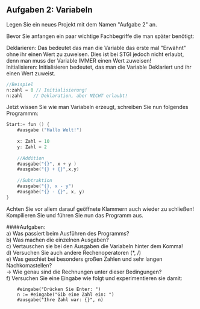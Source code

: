 ## Aufgaben 2: Variabeln

Legen Sie ein neues Projekt mit dem Namen "Aufgabe 2" an.<BR>

Bevor Sie anfangen ein paar wichtige Fachbegriffe die man später benötigt:

Deklarieren: Das bedeutet das man die Variable das erste mal "Erwähnt" ohne ihr einen Wert zu zuweisen. Dies ist bei STGI jedoch nicht erlaubt, denn man muss der Variable IMMER einen Wert zuweisen!<BR>
Initialisieren: Initialisieren bedeutet, das man die Variable Deklariert und ihr einen Wert zuweist.<BR>
````go
//Beispiel
n:zahl = 0 // Initialisierung!
n:zahl    // Deklaration, aber NICHT erlaubt!
````
Jetzt wissen Sie wie man Variabeln erzeugt, schreiben Sie nun folgendes Programmm:
````go
Start:= fun () {
    #ausgabe ("Hallo Welt!")
    
    x: Zahl = 10
    y: Zahl = 2
    
    //Addition
    #ausgabe("{}", x + y )
    #ausgabe("{} + {}",x,y)
    
    //Subtraktion
    #ausgabe("{}, x - y")
    #ausgabe("{} - {}", x, y)
}

````
Achten Sie vor allem darauf geöffnete Klammern auch wieder zu schließen! 
Kompilieren Sie und führen Sie nun das Programm aus.

####Aufgaben:<BR>
a) Was passiert beim Ausführen des Programms?<BR>
b) Was machen die einzelnen Ausgaben?<BR>
c) Vertauschen sie bei den Ausgaben die Variabeln hinter dem Komma!<BR>
d) Versuchen Sie auch andere Rechenoperatoren (*, /)<BR>
e) Was geschiet bei besonders großen Zahlen und sehr langen Nachkomastellen?<BR>
        -> Wie genau sind die Rechnungen unter dieser Bedingungen?<BR>
f) Versuchen Sie eine Eingabe wie folgt und experimentieren sie damit:<BR>
````
    #eingabe("Drücken Sie Enter: ") 
    n := #eingabe("Gib eine Zahl ein: ")
    #ausgabe("Ihre Zahl war: {}", n)
````
